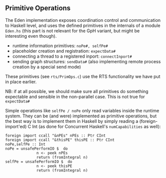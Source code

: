 ## Primitive Operations


The Eden implementation exposes coordination control and communication to Haskell level, and uses the defined primitives in the internals of a module `Eden.hs` 
(this part is not relevant for the GpH variant, but might be interesting even though).

- runtime information primitives: `noPe#, selfPe#`
- placeholder creation and registration: `expectData#`
- connecting a thread to a registered inport: `connectInport#`
- sending graph structures: `sendData#` (also implementing remote process creation by a special send mode)


These primitives (see `rts/PrimOps.c`) use the RTS functionality we have put in place earlier.


NB: if at all possible, we should make sure all primitives do something expectable and sensible in the non-parallel case. This is not true for `expectData#`


Simple operations like `selfPe / noPe` only read variables inside the runtime system. They can be (and were) implemented as primitive operations, but the best way is to implement them in Haskell by simply reading a (foreign-import'ed) C Int  (as done for Concurrent Haskell's `numCapabilities` as well):

```wiki
foreign import ccall "&nPEs" nPEs :: Ptr CInt
foreign import ccall "&thisPE" thisPE :: Ptr CInt
noPe,selfPe :: Int
noPe = unsafePerformIO $  do
              n <- peek nPEs
              return (fromIntegral n)
selfPe = unsafePerformIO $  do
              n <- peek thisPE
              return (fromIntegral n)
```